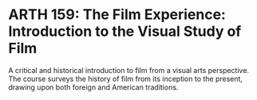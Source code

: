 # ARTH 159: The Film Experience: Introduction to the Visual Study of Film

A critical and historical introduction to film from a visual arts perspective. The course surveys the history of film from its inception to the present, drawing upon both foreign and American traditions.